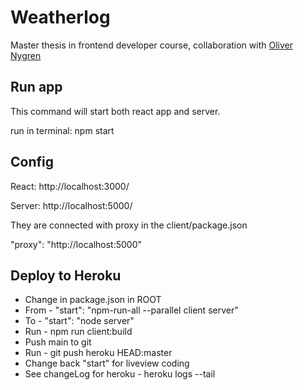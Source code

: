 # Weatherlog

Master thesis in frontend developer course, collaboration with [Oliver Nygren](https://github.com/olivernygren)

## Run app

This command will start both react app and server.

run in terminal: npm start

## Config

React: http://localhost:3000/

Server: http://localhost:5000/

They are connected with proxy in the client/package.json

"proxy": "http://localhost:5000"

## Deploy to Heroku

- Change in package.json in ROOT
- From - "start": "npm-run-all --parallel client server"
- To - "start": "node server"
- Run - npm run client:build
- Push main to git
- Run - git push heroku HEAD:master
- Change back "start" for liveview coding
- See changeLog for heroku - heroku logs --tail
